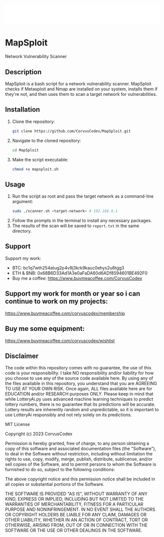 <p align="center">
  <img src="https://github.com/CorvusCodex/MapSploit/blob/main/MapSploit.png?raw=true">
</p>

# MapSploit

Network Vulnerability Scanner

## Description

MapSploit is a bash script for a network vulnerability scanner. MapSploit checks if Metasploit and Nmap are installed on your system, installs them if they're not, and then uses them to scan a target network for vulnerabilities.

## Installation

1. Clone the repository:
    ```bash
    git clone https://github.com/CorvusCodex/MapSploit.git
    ```
2. Navigate to the cloned repository:
    ```bash
    cd MapSploit
    ```
3. Make the script executable:
    ```bash
    chmod +x mapsploit.sh
    ```

## Usage

1. Run the script as root and pass the target network as a command-line argument:
    ```bash
    sudo ./scanner.sh <target-network> # 192.168.0.1
    ```
2. Follow the prompts in the terminal to install any necessary packages.
3. The results of the scan will be saved to `report.txt` in the same directory.

## Support

Support my work:

- BTC: bc1q7wth254atug2p4v9j3krk9kauc0ehys2u8tgg3
- ETH & BNB: 0x68B6D33Ad1A3e0aFaDA60d6ADf8594601BE492F0
- Buy me a coffee: https://www.buymeacoffee.com/CorvusCodex

## Support my work for month or year so i can continue to work on my projects:
https://www.buymeacoffee.com/corvuscodex/membership

## Buy me some equipment:
https://www.buymeacoffee.com/corvuscodex/wishlist

## Disclaimer

The code within this repository comes with no guarantee, the use of this code is your responsibility. I take NO responsibility and/or liability for how you choose to use any of the source code available here. By using any of the files available in this repository, you understand that you are AGREEING TO USE AT YOUR OWN RISK. Once again, ALL files available here are for EDUCATION and/or RESEARCH purposes ONLY.
Please keep in mind that while LotteryAi.py uses advanced machine learning techniques to predict lottery numbers, there is no guarantee that its predictions will be accurate. Lottery results are inherently random and unpredictable, so it is important to use LotteryAi responsibly and not rely solely on its predictions.


MIT License

Copyright (c) 2023 CorvusCodex

Permission is hereby granted, free of charge, to any person obtaining a copy
of this software and associated documentation files (the "Software"), to deal
in the Software without restriction, including without limitation the rights
to use, copy, modify, merge, publish, distribute, sublicense, and/or sell
copies of the Software, and to permit persons to whom the Software is
furnished to do so, subject to the following conditions:

The above copyright notice and this permission notice shall be included in all
copies or substantial portions of the Software.

THE SOFTWARE IS PROVIDED "AS IS", WITHOUT WARRANTY OF ANY KIND, EXPRESS OR
IMPLIED, INCLUDING BUT NOT LIMITED TO THE WARRANTIES OF MERCHANTABILITY,
FITNESS FOR A PARTICULAR PURPOSE AND NONINFRINGEMENT. IN NO EVENT SHALL THE
AUTHORS OR COPYRIGHT HOLDERS BE LIABLE FOR ANY CLAIM, DAMAGES OR OTHER
LIABILITY, WHETHER IN AN ACTION OF CONTRACT, TORT OR OTHERWISE, ARISING FROM,
OUT OF OR IN CONNECTION WITH THE SOFTWARE OR THE USE OR OTHER DEALINGS IN THE
SOFTWARE.
